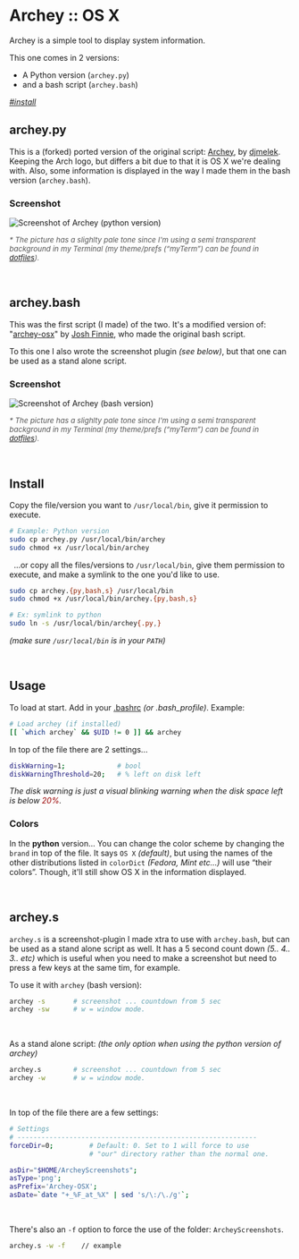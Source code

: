 Archey :: OS X
==============

Archey is a simple tool to display system information.

This one comes in 2 versions:

- A Python version (`archey.py`)
- and a bash script (`archey.bash`)

_[#install][local-inst]_
 

archey.py
---------

This is a (forked) ported version of the original script: [Archey][dja], by [djmelek][djm]. Keeping the Arch logo, but differs a bit due to that it is OS X we're dealing with. Also, some information is displayed in the way I made them in the bash version (`archey.bash`).


### Screenshot

![][scrap_py]

<span style="font-size: small; color: #555;">_* The picture has a slighlty pale tone since I'm using a semi transparent background in my Terminal (my theme/prefs (“myTerm”) can be found in [dotfiles][mt])._</span>

 

archey.bash
-----------

This was the first script (I made) of the two. It's a modified version of: "[archey-osx][jfa]" by [Josh Finnie][jfg], who made the original bash script.

To this one I also wrote the screenshot plugin _(see below)_, but that one can be used as a stand alone script.


### Screenshot

![][scrap_bash]

<span style="font-size: small; color: #555;">_* The picture has a slighlty pale tone since I'm using a semi transparent background in my Terminal (my theme/prefs (“myTerm”) can be found in [dotfiles][mt])._</span>

 

Install
-------

Copy the file/version you want to `/usr/local/bin`, give it permission to execute.

```bash
# Example: Python version
sudo cp archey.py /usr/local/bin/archey
sudo chmod +x /usr/local/bin/archey
```
 
...or copy all the files/versions to `/usr/local/bin`, give them permission to execute, and make a symlink to the one you'd like to use.

```bash
sudo cp archey.{py,bash,s} /usr/local/bin
sudo chmod +x /usr/local/bin/archey.{py,bash,s}

# Ex: symlink to python
sudo ln -s /usr/local/bin/archey{.py,}
```

_(make sure `/usr/local/bin` is in your `PATH`)_

 

Usage
-----

To load at start. Add in your [.bashrc][inst] _(or .bash_profile)_. Example:

```bash
# Load archey (if installed)
[[ `which archey` && $UID != 0 ]] && archey
```
In top of the file there are 2 settings...

```bash
diskWarning=1;             # bool
diskWarningThreshold=20;   # % left on disk left
```

_The disk warning is just a visual blinking warning when the disk space left is below <span style="color: #900;"> 20%</span>._ 


### Colors

In the **python** version... You can change the color scheme by changing the `brand` in top of the file. It says `OS X` _(default)_, but using the names of the other distributions listed in `colorDict` _(Fedora, Mint etc...)_ will use “their colors”. Though, it'll still show OS X in the information displayed.


 

archey.s
--------

`archey.s` is a screenshot-plugin I made xtra to use with `archey.bash`, but can be used as a stand alone script as well. It has a 5 second count down _(5.. 4.. 3.. etc)_ which is useful when you need to make a screenshot but need to press a few keys at the same tim, for example.

To use it with `archey` (bash version):

```bash
archey -s		# screenshot ... countdown from 5 sec
archey -sw		# w = window mode.
```

 

As a stand alone script: _(the only option when using the python version of archey)_

```bash
archey.s		# screenshot ... countdown from 5 sec
archey -w		# w = window mode.
```

 

In top of the file there are a few settings:

```bash
# Settings
# ------------------------------------------------------------
forceDir=0;         # Default: 0. Set to 1 will force to use
                    # "our" directory rather than the normal one.

asDir="$HOME/ArcheyScreenshots";
asType='png';
asPrefix='Archey-OSX';
asDate=`date "+_%F_at_%X" | sed 's/\:/\./g'`;
```

 

There's also an `-f` option to force the use of the folder: `ArcheyScreenshots`.

```bash
archey.s -w -f    // example
```




<!-- Markdown: Links & Images -->
[inst]: https://github.com/iEFdev/dotfiles/blob/master/.bashrc#L115-L116

[mt]: https://github.com/iEFdev/dotfiles
[jfa]: https://github.com/joshfinnie/archey-osx
[jfg]: http://joshfinnie.github.io/

[dja]: https://github.com/djmelik/archey
[djm]: https://github.com/djmelik

[scrap_py]: https://raw.githubusercontent.com/iEFdev/Archey-OS-X/master/screenshot_py.png "Screenshot of Archey (python version)"
[scrap_bash]: https://raw.githubusercontent.com/iEFdev/Archey-OS-X/master/screenshot_bash.png "Screenshot of Archey (bash version)"

[local-inst]: #install "Install instructions"